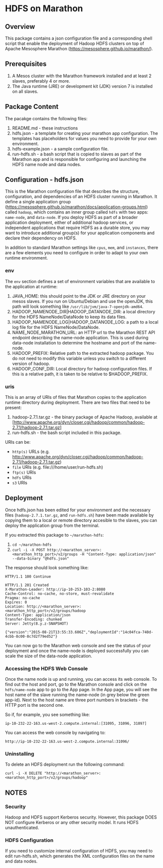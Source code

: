 # HDFS on Marathon

## Overview
This package contains a json configuration file and a corresponding shell script that enable the
deployment of Hadoop HDFS clusters on top of Apache Mesosphere Marathon (https://mesosphere.github.io/marathon/).

## Prerequisites
1. A Mesos cluster with the Marathon framework installed and at least 2 slaves, preferably 4 or more.
2. The Java runtime (JRE) or development kit (JDK) version 7 is installed on all slaves.

## Package Content
The pacakge contains the following files:

1. README.md - these instructions
2. hdfs.json - a template for creating your marathon app configuration. The templates has placeholders for values
you need to provide for your own environment.
3. hdfs-example.json - a sample configuration file.
4. run-hdfs.sh - a bash script that is copied to slaves as part of the Marathon app and is responsible for configuring 
and launching the HDFS name node and data nodes.

## Configuration - hdfs.json
This is the Marathon configuration file that describes the structure, configuration, and dependencies of an HDFS cluster running in Marathon.
It define a single application group (https://mesosphere.github.io/marathon/docs/application-groups.html) called `hadoop`,
which contains an inner group called `hdfs` with two apps: `name-node`, and `data-node`.
If you deploy HDFS as part of a broader application deployment, either of additional hadoop services, or independent applications that require HDFS as a durable store, you may want to introduce additional group(s) for your application components and declare their dependency on HDFS.

In addition to standard Marathon settings like `cpus`, `mem`, and `instances`, there are a few elements you need to configure in order to adapt to your own runtime environment.

### env
The `env` section defines a set of environment variables that are available to the application at runtime:

1. JAVA_HOME: this should point to the JDK or JRE directory on your mesos slaves.
If you run on Ubuntu/Debian and use the openJDK, this path will look something like `/usr/lib/jvm/java-7-openjdk-amd64`.
2. HADOOP_NAMENODE_DIR|HADOOP_DATANODE_DIR: a local directory for the HDFS NameNode/DataNode to keep its data files.
3. HADOOP_NAMENODE_LOG|HADOOP_DATANODE_LOG: a path to a local log file for the HDFS NameNode/DataNode.
4. NAME_NODE_MARATHON_URL: an HTTP url to the Marathon REST API endpoint describing the name-node application.
This is used during data-node installation to determine the hostname and port of the name-node.
5. HADOOP_PREFIX: Relative path to the extracted hadoop package. You do not need to modify this variable unless you switch to a different version of hadoop.
5. HADOOP_CONF_DIR: Local directory for hadoop configuration files. If this is a relative path, it is taken to be relative to $HADOOP_PREFIX.

### uris
This is an array of URIs of files that Marathon copies to the application runtime directory during deployment.
There are two files that need to be present:
1. hadoop-2.7.1.tar.gz - the binary package of Apache Hadoop, available at [http://www.apache.org/dyn/closer.cgi/hadoop/common/hadoop-2.7.1/hadoop-2.7.1.tar.gz]
2. run-hdfs.sh - the bash script included in this package.

URIs can be:
* `http(s)` URLs (e.g. http://www.apache.org/dyn/closer.cgi/hadoop/common/hadoop-2.7.1/hadoop-2.7.1.tar.gz)
* `file` URIs (e.g. file:///home/user/run-hdfs.sh)
* `ftp(s)` URIs
* `hdfs` URIs
* `s3` URIs


## Deployment
Once hdfs.json has been edited for your environment and the necessary files (`hadoop-2.7.1.tar.gz`, and `run-hdfs.sh`) have been made available by copying them to a local or remote directory accesible to the slaves, you can deploy the application group from the terminal.

If you extracted this package to `~/marathon-hdfs`:

1. `cd ~/marathon-hdfs`
2. `curl -i -X POST http://<marathon_server>:<marathon_http_port>/v2/groups -H "Content-Type: application/json" --data-binary "@hdfs.json"`

The response should look something like:

    HTTP/1.1 100 Continue

    HTTP/1.1 201 Created
    X-Marathon-Leader: http://ip-10-253-103-2:8080
    Cache-Control: no-cache, no-store, must-revalidate
    Pragma: no-cache
    Expires: 0
    Location: http://<marathon_server>:<marathon_http_port>/v2/groups/hadoop
    Content-Type: application/json
    Transfer-Encoding: chunked
    Server: Jetty(8.y.z-SNAPSHOT)

    {"version":"2015-08-21T13:55:33.606Z","deploymentId":"14c04fca-740d-4cbb-8c00-8c7d2f79ed52"}


You can now go to the Marathon web console and see the status of your deployment and once the name-node is deployed successfully you can scale the size of the data-node application.

### Accessing the HDFS Web Console
Once the name node is up and running, you can access its web console.
To find out the host and port, go to the Marathon console and click on the `hdfs/name-node` app to go to the App page.
In the App page, you will see the host name of the slave running the name-node (in grey below the green app-id).
Next to the host name are three port numbers in brackets - the HTTP port is the second one.

So if, for example, you see something like:

    ip-10-232-22-163.us-west-2.compute.internal:[31095, 31096, 31097]

You can access the web console by navigating to:

    http://ip-10-232-22-163.us-west-2.compute.internal:31096/


### Uninstalling
To delete an HDFS deployment run the following command:

    curl -i -X DELETE "http://<marathon_server>:<marathon_http_port>/v2/groups/hadoop"

## NOTES

### Security
Hadoop and HDFS support Kerberos security. However, this package DOES NOT configure Kerberos or any other security model.
It runs HDFS unauthenticated.

### HDFS Configuration
If you need to customize internal configuration of HDFS, you may need to edit run-hdfs.sh, which generates the XML configuration files on the name and data nodes.
